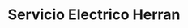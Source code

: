 ---
title: "Servicio Electrico Herran"
url: /barrios-unidos/servicio-electrico-herran/
shop: piezas de automóviles
---
